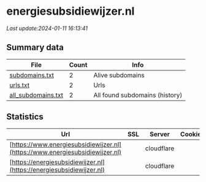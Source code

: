 # energiesubsidiewijzer.nl
*Last update:2024-01-11 16:13:41*
## Summary data
| File       | Count | Info |
|------------|-------|------|
|[subdomains.txt](/data/energiesubsidiewijzer/subdomains.txt)|2|Alive subdomains|
|[urls.txt](/data/energiesubsidiewijzer/urls.txt)|2|Urls|
|[all_subdomains.txt](/data/energiesubsidiewijzer/all_subdomains.txt)|2|All found subdomains (history)|
## Statistics
| Url | SSL | Server | Cookie | HSTS | CSP | XFO | XXP | RP | Tech |
|------------|-------|------|------|------|------|------|------|------|------|
|[https://www.energiesubsidiewijzer.nl](https://www.energiesubsidiewijzer.nl)| |cloudflare| |:white_check_mark: | |:warning: |:white_check_mark: |:white_check_mark: |:white_check_mark: |Nginx|
|[https://energiesubsidiewijzer.nl](https://energiesubsidiewijzer.nl)| |cloudflare| |:white_check_mark: | |:warning: |:white_check_mark: |:white_check_mark: |:white_check_mark: |Nginx|
